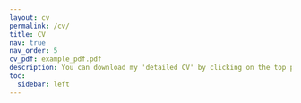 ```yaml
---
layout: cv
permalink: /cv/
title: CV
nav: true
nav_order: 5
cv_pdf: example_pdf.pdf
description: You can download my 'detailed CV' by clicking on the top pdf download button.
toc:
  sidebar: left
---
```


